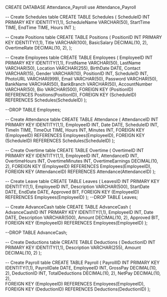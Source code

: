CREATE DATABASE Attendance_Payroll
use Attendance_Payroll

-- Create Schedules table
CREATE TABLE Schedules (
    ScheduleID INT PRIMARY KEY IDENTITY(1,1),
	ScheduleName VARCHAR(50),
    StartTime TIME,
    EndTime TIME,
	Hours INT
);

-- Create Positions table
CREATE TABLE Positions (
    PositionID INT PRIMARY KEY IDENTITY(1,1),
    Title VARCHAR(100),
	BasicSalary DECIMAL(10, 2),
	OvertimeRate DECIMAL(10, 2),
);

-- Create Employees table 
CREATE TABLE Employees (
    EmployeeID INT PRIMARY KEY IDENTITY(1,1),
    FirstName VARCHAR(50),
    LastName VARCHAR(50),
    Location VARCHAR(255),
    BirthDate DATE,
    Contact VARCHAR(15),
    Gender VARCHAR(10),
    PositionID INT,
    ScheduleID INT,
    PhotoURL VARCHAR(999),
    Email VARCHAR(50),
	Password VARCHAR(50),
	BankName VARCHAR(50),
	BankBranch VARCHAR(50),
	AccountNumber VARCHAR(50),
	Bio VARCHAR(500),
	FOREIGN KEY (PositionID) REFERENCES Positions(PositionID),
	FOREIGN KEY (ScheduleID) REFERENCES Schedules(ScheduleID)
);

--DROP TABLE Employees;

-- Create Attendance table
CREATE TABLE Attendance (
    AttendanceID INT PRIMARY KEY IDENTITY(1,1),
    EmployeeID INT,
    Date DATE,
	ScheduleID INT,
    TimeIn TIME,
    TimeOut TIME,
	Hours INT,
    Minutes INT,
    FOREIGN KEY (EmployeeID) REFERENCES Employees(EmployeeID),
	FOREIGN KEY (ScheduleID) REFERENCES Schedules(ScheduleID)
);

-- Create Overtime table
CREATE TABLE Overtime (
    OvertimeID INT PRIMARY KEY IDENTITY(1,1),
    EmployeeID INT,
	AttendanceID INT,
    OvertimeHours INT,
    OvertimeMinutes INT,
	OvertimeEarnings DECIMAL(10, 2),
    FOREIGN KEY (EmployeeID) REFERENCES Employees(EmployeeID),
	FOREIGN KEY (AttendanceID) REFERENCES Attendance(AttendanceID)
);

-- Create Leave table
CREATE TABLE Leaves (
    LeavesID INT PRIMARY KEY IDENTITY(1,1),
    EmployeeID INT,
	Description VARCHAR(500),
    StartDate DATE,
	EndDate DATE,
	Approved BIT,
    FOREIGN KEY (EmployeeID) REFERENCES Employees(EmployeeID)
);
--DROP TABLE Leaves;

-- Create AdvanceCash table
CREATE TABLE AdvanceCash (
    AdvanceCashID INT PRIMARY KEY IDENTITY(1,1),
    EmployeeID INT,
    Date DATE,
	Description VARCHAR(500),
    Amount DECIMAL(10, 2),
	Approved BIT,
    FOREIGN KEY (EmployeeID) REFERENCES Employees(EmployeeID)
);

--DROP TABLE AdvanceCash;


-- Create Deductions table 
CREATE TABLE Deductions (
    DeductionID INT PRIMARY KEY IDENTITY(1,1),
    Description VARCHAR(255),
    Amount DECIMAL(10, 2)
);


-- Create Payroll table
CREATE TABLE Payroll (
    PayrollID INT PRIMARY KEY IDENTITY(1,1),
	PayrollDate DATE,
    EmployeeID INT,
    GrossPay DECIMAL(10, 2),
	DeductionID INT,
    TotalDeductions DECIMAL(10, 2),
    NetPay DECIMAL(10, 2),   
    FOREIGN KEY (EmployeeID) REFERENCES Employees(EmployeeID),
	FOREIGN KEY (DeductionID) REFERENCES Deductions(DeductionID)
);